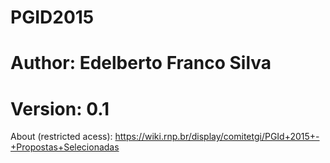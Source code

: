 PGID2015
========
Author: Edelberto Franco Silva
=======
Version: 0.1
=======
About (restricted acess):
https://wiki.rnp.br/display/comitetgi/PGId+2015+-+Propostas+Selecionadas


